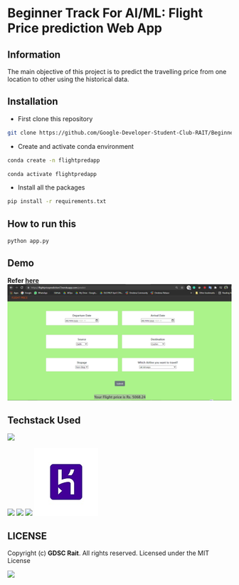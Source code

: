 # Beginner Track For AI/ML: Flight Price prediction Web App

## Information

The main objective of this project is to predict the travelling price from one location to other using the historical data.

## Installation

- First clone this repository

```bash
git clone https://github.com/Google-Developer-Student-Club-RAIT/Beginner_Track-FlightPricePrediction-WebApp.git
```

- Create and activate conda environment

```bash
conda create -n flightpredapp
```
```bash
conda activate flightpredapp
```
- Install all the packages

```bash
pip install -r requirements.txt
```

## How to run this

```bash
python app.py
```

## Demo

**Refer [here](https://flightpriceprediction7.herokuapp.com/)**
![demo](assets\img\demo.PNG)

## Techstack Used

![](https://forthebadge.com/images/badges/made-with-python.svg)

[<img target="_blank" src="https://flask.palletsprojects.com/en/1.1.x/_images/flask-logo.png" width=170>](https://flask.palletsprojects.com/en/1.1.x/) [<img target="_blank" src="https://number1.co.za/wp-content/uploads/2017/10/gunicorn_logo-300x85.png" width=280>](https://gunicorn.org) [<img target="_blank" src="https://scikit-learn.org/stable/_static/scikit-learn-logo-small.png" width=200>](https://scikit-learn.org/stable/)
![heroku](assets\img\heroku.jpg)

## LICENSE
Copyright (c) **GDSC Rait**. All rights reserved. Licensed under the MIT License

[![](https://img.shields.io/github/license/junaidrahim/desiresalesportal?style=for-the-badge)](LICENSE)
